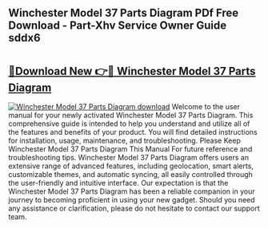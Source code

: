 ## Winchester Model 37 Parts Diagram PDf Free Download - Part-Xhv Service Owner Guide sddx6

# <h2><a href="http://dfrpe8.blite.top/?on=Winchester+Model+37+Parts+Diagram">🔗Download New 👉🔴 Winchester Model 37 Parts Diagram</a></h2>

[![Winchester Model 37 Parts Diagram download](https://i.imgur.com/lujVjoI.png)](http://dfrpe8.blite.top/?on=Winchester+Model+37+Parts+Diagram)
Welcome to the user manual for your newly activated Winchester Model 37 Parts Diagram. This comprehensive guide is intended to help you understand and utilize all of the features and benefits of your product. You will find detailed instructions for installation, usage, maintenance, and troubleshooting. Please Keep Winchester Model 37 Parts Diagram This Manual For future reference and troubleshooting tips. Winchester Model 37 Parts Diagram offers users an extensive range of advanced features, including geolocation, smart alerts, customizable themes, and automatic syncing, all easily controlled through the user-friendly and intuitive interface. Our expectation is that the Winchester Model 37 Parts Diagram has been a reliable companion in your journey to becoming proficient in using your new gadget. Should you need any assistance or clarification, please do not hesitate to contact our support team.
